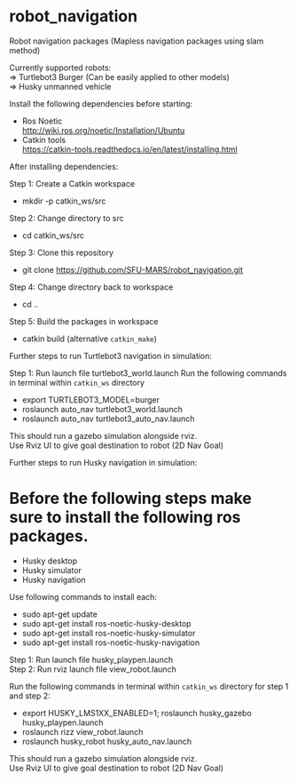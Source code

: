 # robot_navigation
Robot navigation packages (Mapless navigation packages using slam method)  
  
Currently supported robots:  
=> Turtlebot3 Burger (Can be easily applied to other models)  
=> Husky unmanned vehicle  
  
Install the following dependencies before starting:  
- Ros Noetic  
  http://wiki.ros.org/noetic/Installation/Ubuntu  
- Catkin tools  
  https://catkin-tools.readthedocs.io/en/latest/installing.html  

After installing dependencies:  
  
Step 1: Create a Catkin workspace   
- mkdir -p catkin_ws/src

Step 2: Change directory to src  
- cd catkin_ws/src

Step 3: Clone this repository
- git clone https://github.com/SFU-MARS/robot_navigation.git

Step 4: Change directory back to workspace  
- cd ..

Step 5: Build the packages in workspace
- catkin build (alternative `catkin_make`)


Further steps to run Turtlebot3 navigation in simulation:

Step 1: Run launch file turtlebot3_world.launch
Run the following commands in terminal within `catkin_ws` directory
- export TURTLEBOT3_MODEL=burger
- roslaunch auto_nav turtlebot3_world.launch
- roslaunch auto_nav turtlebot3_auto_nav.launch

This should run a gazebo simulation alongside rviz.  
Use Rviz UI to give goal destination to robot (2D Nav Goal)


Further steps to run Husky navigation in simulation:  
# Before the following steps make sure to install the following ros packages.
- Husky desktop
- Husky simulator
- Husky navigation

Use following commands to install each:  
-  sudo apt-get update  
-  sudo apt-get install ros-noetic-husky-desktop  
-  sudo apt-get install ros-noetic-husky-simulator  
-  sudo apt-get install ros-noetic-husky-navigation  


Step 1: Run launch file husky_playpen.launch  
Step 2: Run rviz launch file view_robot.launch  

Run the following commands in terminal within `catkin_ws` directory for step 1 and step 2:    
- export HUSKY_LMS1XX_ENABLED=1;  roslaunch husky_gazebo husky_playpen.launch  
- roslaunch rizz view_robot.launch
- roslaunch husky_robot husky_auto_nav.launch

This should run a gazebo simulation alongside rviz.  
Use Rviz UI to give goal destination to robot (2D Nav Goal)